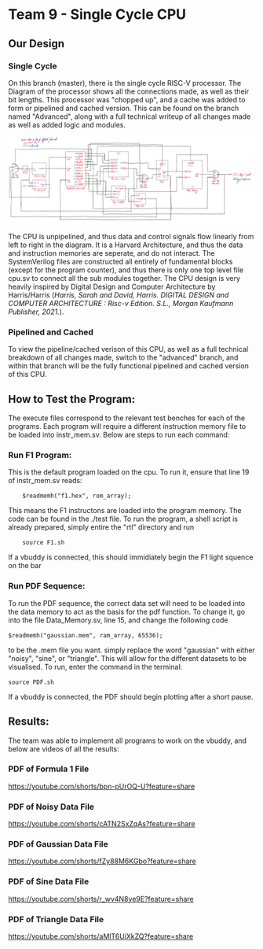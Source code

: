# Team 9 - Single Cycle CPU

## Our Design

### Single Cycle

On this branch (master), there is the single cycle RISC-V processor. The Diagram of the processor shows all the connections made, as well as their bit lengths. This processor was "chopped up", and a cache was added to form or pipelined and cached version. This can be found on the branch named "Advanced", along with a full technical writeup of all changes made as well as added logic and modules.

![](/rtl/videos/SingleCycle.png)


The CPU is unpipelined, and thus data and control signals flow linearly from left to right in the diagram. It is a Harvard Architecture, and thus the data and instruction memories are seperate, and do not interact. The SystemVerilog files are constructed all entirely of fundamental blocks (except for the program counter), and thus there is only one top level file cpu.sv to connect all the sub modules together. The CPU design is very heavily inspired by Digital Design and Computer Architecture by Harris/Harris (*Harris, Sarah and David, Harris. DIGITAL DESIGN and COMPUTER ARCHITECTURE : Risc-v Edition. S.L., Morgan Kaufmann Publisher, 2021.*).

### Pipelined and Cached

To view the pipeline/cached verison of this CPU, as well as a full technical breakdown of all changes made, switch to the "advanced" branch, and within that branch will be the fully functional pipelined and cached version of this CPU.


## How to Test the Program:

The execute files correspond to the relevant test benches for each of the programs. Each program will require a different instruction memory file to be loaded into instr_mem.sv. Below are steps to run each command:

### Run F1 Program:

This is the default program loaded on the cpu. To run it, ensure that line 19 of instr_mem.sv reads:
```
    $readmemh("f1.hex", rom_array);
```
This means the F1 instructons are loaded into the program memory. The code can be found in the ./test file. To run the program, a shell script is already prepared, simply entire the "rtl" directory and run
```
    source F1.sh
```
If a vbuddy is connected, this should immidiately begin the F1 light squence on the bar

### Run PDF Sequence:
To run the PDF sequence, the correct data set will need to be loaded into the data memory to act as the basis for the pdf function. To change it, go into the file Data_Memory.sv, line 15, and change the following code
```
$readmemh("gaussian.mem", ram_array, 65536);
```
to be the .mem file you want. simply replace the word "gaussian" with either "noisy", "sine", or "triangle". This will allow for the different datasets to be visualised. To run, enter the command in the terminal:
```
source PDF.sh
```
If a vbuddy is connected, the PDF should begin plotting after a short pause.

## Results:

The team was able to implement all programs to work on the vbuddy, and below are videos of all the results:

### PDF of Formula 1 File

https://youtube.com/shorts/bpn-pUrOQ-U?feature=share


### PDF of Noisy Data File
https://youtube.com/shorts/cATN2SxZqAs?feature=share


### PDF of Gaussian Data File
https://youtube.com/shorts/fZy88M6KGbo?feature=share


### PDF of Sine Data File
https://youtube.com/shorts/r_wv4N8ye9E?feature=share


### PDF of Triangle Data File
https://youtube.com/shorts/aMlT6UiXkZQ?feature=share

